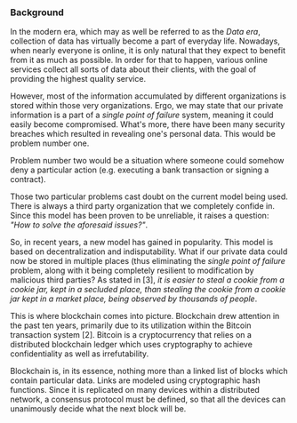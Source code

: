 ### Background

In the modern era, which may as well be referred to as the *Data era*, collection of data has virtually become a part of everyday life. Nowadays, when nearly everyone is online, it is only natural that they expect to benefit from it as much as possible. In order for that to happen, various online services collect all sorts of data about their clients, with the goal of providing the highest quality service.

However, most of the information accumulated by different organizations is stored within those very organizations. Ergo, we may state that our private information is a part of a *single point of failure* system, meaning it could easily become compromised. What's more, there have been many security breaches which resulted in revealing one's personal data. This would be problem number one.

Problem number two would be a situation where someone could somehow deny a particular action (e.g. executing a bank transaction or signing a contract).

Those two particular problems cast doubt on the current model being used. There is always a third party organization that we completely confide in. Since this model has been proven to be unreliable, it raises a question: *"How to solve the aforesaid issues?"*.

So, in recent years, a new model has gained in popularity. This model is based on decentralization and indisputability. What if our private data could now be stored in multiple places (thus eliminating the *single point of failure* problem, along with it being completely resilient to modification by malicious third parties? As stated in [3], *it is easier to steal a cookie from a cookie jar, kept in a secluded place, than stealing the cookie from a cookie jar kept in a market place, being observed by thousands of people*.

This is where blockchain comes into picture. Blockchain drew attention in the past ten years, primarily due to its utilization within the Bitcoin transaction system [2]. Bitcoin is a cryptocurrency that relies on a distributed blockchain ledger which uses cryptography to achieve confidentiality as well as irrefutability. 

Blockchain is, in its essence, nothing more than a linked list of blocks which contain particular data. Links are modeled using cryptographic hash functions. Since it is replicated on many devices within a distributed network, a consensus protocol must be defined, so that all the devices can unanimously decide what the next block will be.
<!--stackedit_data:
eyJoaXN0b3J5IjpbLTIwOTE3Njk3NjQsLTY5Njc1MjYxMSwtMj
A3MTE5MzY0NywtODQ1NzQ5MzAzLDIxMzE5NDQyODUsLTE4OTEx
NDA3ODcsLTc2NTgyNzI5MiwtODY5MTU2NjYxLC0xMzE5NDM0MT
E5LC0yMTExNTU0MjUyLC0xNDg2OTA5MTc3LC0xOTgyMjI3OTE1
LC0zNTg5MjkzNzksMTAxODU3NDQyNywtNDQ4NDg4NDIwXX0=
-->
